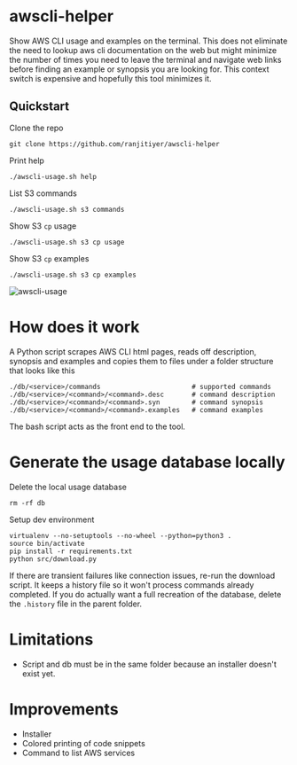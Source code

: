 # awscli-helper

Show AWS CLI usage and examples on the terminal. This does not eliminate the need to lookup aws cli documentation on the web but might minimize the number of times you need to leave the terminal and navigate web links before finding an example or synopsis you are looking for. This context switch is expensive and hopefully this tool minimizes it.

## Quickstart

Clone the repo
```
git clone https://github.com/ranjitiyer/awscli-helper
```
Print help
```
./awscli-usage.sh help
```
List S3 commands
```
./awscli-usage.sh s3 commands
```
Show S3 `cp` usage
```
./awscli-usage.sh s3 cp usage
```
Show S3 `cp` examples
```
./awscli-usage.sh s3 cp examples
```
![awscli-usage](https://user-images.githubusercontent.com/529036/53047970-78c55a00-3448-11e9-980d-c2d5ea873dc5.gif)

# How does it work

A Python script scrapes AWS CLI html pages, reads off description, synopsis and examples and copies them to files under a folder structure that looks like this 
```
./db/<service>/commands                       # supported commands
./db/<service>/<command>/<command>.desc       # command description
./db/<service>/<command>/<command>.syn        # command synopsis
./db/<service>/<command>/<command>.examples   # command examples
```

The bash script acts as the front end to the tool.

# Generate the usage database locally

Delete the local usage database 
```
rm -rf db
```
Setup dev environment
```
virtualenv --no-setuptools --no-wheel --python=python3 .
source bin/activate
pip install -r requirements.txt
python src/download.py
```

If there are transient failures like connection issues, re-run the download script. It keeps a history file so it won't process commands already completed. If you do actually want a full recreation of the database, delete the `.history` file in the parent folder.

# Limitations
* Script and db must be in the same folder because an installer doesn't exist yet.

# Improvements
* Installer
* Colored printing of code snippets
* Command to list AWS services
